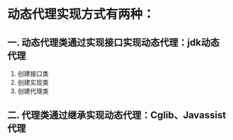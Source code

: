 # 动态代理实现方式有两种：
## 一. 动态代理类通过实现接口实现动态代理：jdk动态代理
1.    创建接口类
2.    创建实现类
3.    创建代理类



## 二. 代理类通过继承实现动态代理：Cglib、Javassist代理

